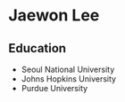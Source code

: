 # Jaewon Lee

## Education
  - Seoul National University
  - Johns Hopkins University
  - Purdue University
